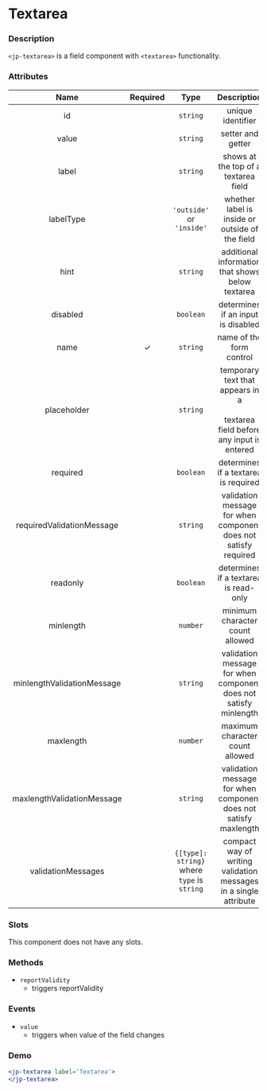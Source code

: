 # Textarea

### Description

`<jp-textarea>` is a field component with `<textarea>` functionality.

### Attributes

| **Name** | **Required** | **Type** | **Description** |
| :----: | :----: | :----: | :---: |
| id | | `string`| unique identifier |
| value | |`string` | setter and getter |
| label | | `string` | shows at the top of a textarea field|
| labelType | | `'outside'` or `'inside'` | whether label is inside or outside of the field |
| hint | | `string` | additional information that shows below textarea|
| disabled | | `boolean` | determines if an input is disabled |
| name | ✓ | `string` |  name of the form control |
| placeholder | | `string` | temporary text that appears in a <br></br> textarea field before any input is entered |
| required | | `boolean` | determines if a textarea is required |
| requiredValidationMessage | | `string` | validation message for when component does not satisfy required |
| readonly | | `boolean` | determines if a textarea is read-only |
| minlength | | `number` | minimum character count allowed |
| minlengthValidationMessage | | `string` | validation message for when component does not satisfy minlength |
| maxlength | | `number` | maximum character count allowed |
| maxlengthValidationMessage | | `string` | validation message for when component does not satisfy maxlength |
| validationMessages | | `{[type]: string}` where `type` is `string` | compact way of writing validation messages in a single attribute |

  
### Slots

This component does not have any slots.

### Methods

- `reportValidity` 
  - triggers reportValidity

### Events

- `value` 
  - triggers when value of the field changes

### Demo

```jsx live
<jp-textarea label='Textarea'>
</jp-textarea>
```
